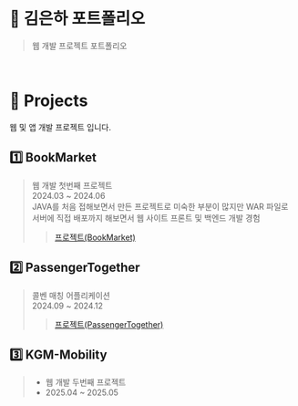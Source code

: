 # 📌 김은하 포트폴리오
> 웹 개발 프로젝트 포트폴리오
<br/>

# 📑 Projects
웹 및 앱 개발 프로젝트 입니다.

## 1️⃣ BookMarket 
> 웹 개발 첫번째 프로젝트 <br/>
> 2024.03 ~ 2024.06 <br/>
> JAVA를 처음 접해보면서 만든 프로젝트로 미숙한 부분이 많지만 WAR 파일로 서버에 직접 배포까지 해보면서 웹 사이트 프론트 및 백엔드 개발 경험 <br/>
>> [프로젝트(BookMarket)](https://github.com/Kimagha/BookMarket)

## 2️⃣ PassengerTogether
> 콜벤 매칭 어플리케이션 <br/>
> 2024.09 ~ 2024.12 <br/>
>> [프로젝트(PassengerTogether)](https://github.com/Macaping/PassengerTogether)

## 3️⃣ KGM-Mobility
> - 웹 개발 두번째 프로젝트
> - 2025.04 ~ 2025.05
